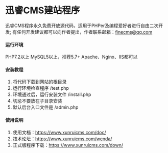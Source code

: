 # 迅睿CMS建站程序

迅睿CMS程序永久免费开放源代码，适用于PHPer及编程爱好者进行自由二次开发;
有任何开发建议都可以向作者提出，作者联系邮箱：finecms@qq.com

#### 运行环境
PHP7.2以上
MySQL5以上，推荐5.7+
Apache、Nginx、IIS都可以

#### 安装教程

1. 将代码下载到网站的根目录
2. 运行环境检查程序 /test.php
3. 环境通过后，运行安装文件 /install.php
4. 切忌不要放在子目录安装
5. 默认后台入口文件是 /admin.php

#### 使用说明

1. 使用文档：https://www.xunruicms.com/doc/
2. 技术论坛：https://www.xunruicms.com/wenda/
3. 正式版程序下载：https://www.xunruicms.com/down/
